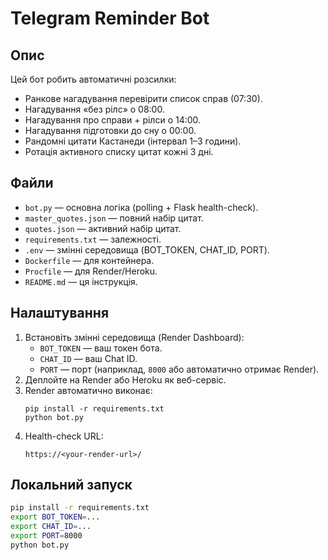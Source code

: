 # Telegram Reminder Bot

## Опис
Цей бот робить автоматичні розсилки:
- Ранкове нагадування перевірити список справ (07:30).
- Нагадування «без рілс» о 08:00.
- Нагадування про справи + рілси о 14:00.
- Нагадування підготовки до сну о 00:00.
- Рандомні цитати Кастанеди (інтервал 1–3 години).
- Ротація активного списку цитат кожні 3 дні.

## Файли
- `bot.py` — основна логіка (polling + Flask health-check).
- `master_quotes.json` — повний набір цитат.
- `quotes.json` — активний набір цитат.
- `requirements.txt` — залежності.
- `.env` — змінні середовища (BOT_TOKEN, CHAT_ID, PORT).
- `Dockerfile` — для контейнера.
- `Procfile` — для Render/Heroku.
- `README.md` — ця інструкція.

## Налаштування
1. Встановіть змінні середовища (Render Dashboard):
   - `BOT_TOKEN` — ваш токен бота.
   - `CHAT_ID` — ваш Chat ID.
   - `PORT` — порт (наприклад, `8000` або автоматично отримає Render).
2. Деплойте на Render або Heroku як веб-сервіс.
3. Render автоматично виконає:
   ```
   pip install -r requirements.txt
   python bot.py
   ```
4. Health-check URL:
   ```
   https://<your-render-url>/
   ```

## Локальний запуск
```bash
pip install -r requirements.txt
export BOT_TOKEN=...
export CHAT_ID=...
export PORT=8000
python bot.py
```
